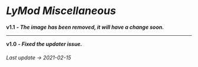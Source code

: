 # *LyMod Miscellaneous*

**v1.1**
***- The image has been removed, it will have a change soon.***

--------------------------------------------
**v1.0**
***- Fixed the updater issue.***

###### *Last update -> 2021-02-15*
